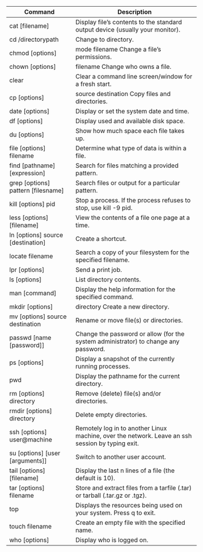 | Command 	| Description |
|-----------|-------------|
|cat [filename] |	Display file’s contents to the standard output device (usually your monitor).|
|cd /directorypath |	Change to directory.|
|chmod [options] |mode filename 	Change a file’s permissions.|
|chown [options] |filename 	Change who owns a file.|
|clear |	Clear a command line screen/window for a fresh start. |
|cp [options] | source destination 	Copy files and directories. |
|date [options] |	Display or set the system date and time. |
|df [options] |	Display used and available disk space. |
|du [options] |	Show how much space each file takes up. |
|file [options] filename |	Determine what type of data is within a file. |
|find [pathname] [expression] |	Search for files matching a provided pattern. |
|grep [options] pattern [filesname] |	Search files or output for a particular pattern. |
|kill [options] pid |	Stop a process. If the process refuses to stop, use kill -9 pid. |
|less [options] [filename] |	View the contents of a file one page at a time. |
|ln [options] source [destination] |	Create a shortcut. |
|locate filename |	Search a copy of your filesystem for the specified filename. |
|lpr [options] |	Send a print job. |
|ls [options] |	List directory contents. |
|man [command] |	Display the help information for the specified command. |
|mkdir [options] | directory 	Create a new directory. |
|mv [options] source destination |	Rename or move file(s) or directories. |
|passwd [name [password]] |	Change the password or allow (for the system administrator) to change any password. |
|ps [options] |	Display a snapshot of the currently running processes. |
|pwd |	Display the pathname for the current directory. |
|rm [options] directory |	Remove (delete) file(s) and/or directories. |
|rmdir [options] directory |	Delete empty directories. |
|ssh [options] user@machine |	Remotely log in to another Linux machine, over the network. Leave an ssh session by typing exit. |
|su [options] [user [arguments]] |	Switch to another user account. |
|tail [options] [filename] |	Display the last n lines of a file (the default is 10). |
|tar [options] filename |	Store and extract files from a tarfile (.tar) or tarball (.tar.gz or .tgz). |
|top |	Displays the resources being used on your system. Press q to exit. |
|touch filename |	Create an empty file with the specified name. |
|who [options] |	Display who is logged on. |
